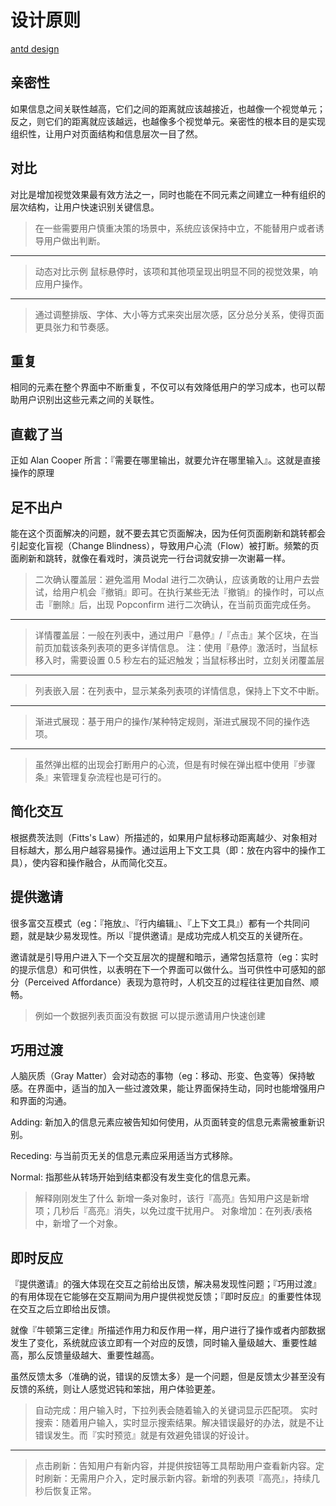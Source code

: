 # 设计原则

[antd design](https://ant.design/docs/spec/proximity-cn)

## 亲密性

如果信息之间关联性越高，它们之间的距离就应该越接近，也越像一个视觉单元；反之，则它们的距离就应该越远，也越像多个视觉单元。亲密性的根本目的是实现组织性，让用户对页面结构和信息层次一目了然。

## 对比

对比是增加视觉效果最有效方法之一，同时也能在不同元素之间建立一种有组织的层次结构，让用户快速识别关键信息。

> 在一些需要用户慎重决策的场景中，系统应该保持中立，不能替用户或者诱导用户做出判断。
 ---
> 动态对比示例
鼠标悬停时，该项和其他项呈现出明显不同的视觉效果，响应用户操作。

---

> 通过调整排版、字体、大小等方式来突出层次感，区分总分关系，使得页面更具张力和节奏感。

## 重复

相同的元素在整个界面中不断重复，不仅可以有效降低用户的学习成本，也可以帮助用户识别出这些元素之间的关联性。

## 直截了当

正如 Alan Cooper 所言：『需要在哪里输出，就要允许在哪里输入』。这就是直接操作的原理

## 足不出户

能在这个页面解决的问题，就不要去其它页面解决，因为任何页面刷新和跳转都会引起变化盲视（Change Blindness），导致用户心流（Flow）被打断。频繁的页面刷新和跳转，就像在看戏时，演员说完一行台词就安排一次谢幕一样。

> 二次确认覆盖层：避免滥用 Modal 进行二次确认，应该勇敢的让用户去尝试，给用户机会『撤销』即可。在执行某些无法『撤销』的操作时，可以点击『删除』后，出现 Popconfirm 进行二次确认，在当前页面完成任务。

---

> 详情覆盖层：一般在列表中，通过用户『悬停』/『点击』某个区块，在当前页加载该条列表项的更多详情信息。
注：使用『悬停』激活时，当鼠标移入时，需要设置 0.5 秒左右的延迟触发；当鼠标移出时，立刻关闭覆盖层

---

> 列表嵌入层：在列表中，显示某条列表项的详情信息，保持上下文不中断。

---

> 渐进式展现：基于用户的操作/某种特定规则，渐进式展现不同的操作选项。

---

> 虽然弹出框的出现会打断用户的心流，但是有时候在弹出框中使用『步骤条』来管理复杂流程也是可行的。

## 简化交互

根据费茨法则（Fitts's Law）所描述的，如果用户鼠标移动距离越少、对象相对目标越大，那么用户越容易操作。通过运用上下文工具（即：放在内容中的操作工具），使内容和操作融合，从而简化交互。

## 提供邀请

很多富交互模式（eg：『拖放』、『行内编辑』、『上下文工具』）都有一个共同问题，就是缺少易发现性。所以『提供邀请』是成功完成人机交互的关键所在。

邀请就是引导用户进入下一个交互层次的提醒和暗示，通常包括意符（eg：实时的提示信息）和可供性，以表明在下一个界面可以做什么。当可供性中可感知的部分（Perceived Affordance）表现为意符时，人机交互的过程往往更加自然、顺畅。

> 例如一个数据列表页面没有数据 可以提示邀请用户快速创建

## 巧用过渡

人脑灰质（Gray Matter）会对动态的事物（eg：移动、形变、色变等）保持敏感。在界面中，适当的加入一些过渡效果，能让界面保持生动，同时也能增强用户和界面的沟通。

Adding: 新加入的信息元素应被告知如何使用，从页面转变的信息元素需被重新识别。

Receding: 与当前页无关的信息元素应采用适当方式移除。

Normal: 指那些从转场开始到结束都没有发生变化的信息元素。

> 解释刚刚发生了什么
新增一条对象时，该行『高亮』告知用户这是新增项；几秒后『高亮』消失，以免过度干扰用户。
对象增加：在列表/表格中，新增了一个对象。

## 即时反应

『提供邀请』的强大体现在交互之前给出反馈，解决易发现性问题；『巧用过渡』的有用体现在它能够在交互期间为用户提供视觉反馈；『即时反应』的重要性体现在交互之后立即给出反馈。

就像『牛顿第三定律』所描述作用力和反作用一样，用户进行了操作或者内部数据发生了变化，系统就应该立即有一个对应的反馈，同时输入量级越大、重要性越高，那么反馈量级越大、重要性越高。

虽然反馈太多（准确的说，错误的反馈太多）是一个问题，但是反馈太少甚至没有反馈的系统，则让人感觉迟钝和笨拙，用户体验更差。

> 自动完成：用户输入时，下拉列表会随着输入的关键词显示匹配项。 实时搜索：随着用户输入，实时显示搜索结果。解决错误最好的办法，就是不让错误发生。而『实时预览』就是有效避免错误的好设计。

---

> 点击刷新：告知用户有新内容，并提供按钮等工具帮助用户查看新内容。定时刷新：无需用户介入，定时展示新内容。新增的列表项『高亮』，持续几秒后恢复正常。